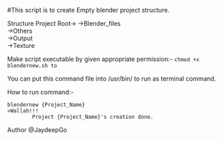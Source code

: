 #This script is to create Empty blender project structure.


Structure
	Project Root->
		->Blender_files  
		->Others  
		->Output  
		->Texture


Make script executable by given appropriate permission:-
`chmod +x blendernew.sh to`


You can put this command file into /usr/bin/ to run as terminal command.


How to run command:-
```
blendernew {Project_Name}
>Wallah!!!
       	Project {Project_Name}'s creation done.
```


Author @JaydeepGo